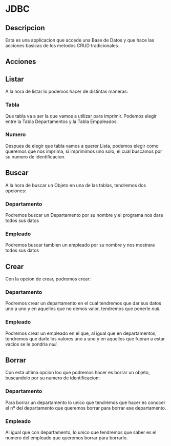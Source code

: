 # JDBC

## Descripcion
Esta es una applicacion que accede una Base de Datos y que hace las acciones basicas de los metodos CRUD tradicionales.

## Acciones

## Listar
A la hora de listar lo podemos hacer de distintas maneras:
  ### Tabla
  Que tabla va a ser la que vamos a utilizar para imprimir. Podemos elegir entre la Tabla Departamentos y la Tabla Emppleados.
  ### Numero
  Despues de elegir que tabla vamos a querer Lista, podemos elegir como queremos que nos imprima, si imprimimos uno solo, el cual buscamos por su numero de identificacion.

## Buscar
A la hora de buscar un Objeto en una de las tablas, tendremos dos opciones:
  ### Departamento
  Podremos buscar un Departamento por su nombre y el programa nos dara todos sus datos
  ### Empleado
  Podremos buscar tambien un empleado por su nombre y nos mostrara todos sus datos

## Crear
Con la opcion de crear, podremos crear:
  ### Departamento
  Podremos crear un departamento en el cual tendremos que dar sus datos uno a uno y en aquellos que no demos valor, tendremos que ponerle _null_.
  ### Empleado
  Podremos crear un empleado en el que, al igual que en departamentos, tendremos que darle los valores uno a uno y en aquellos que fueran a estar vacios se le pondria _null_.

## Borrar
Con esta ultima opcion loo que podremos hacer es borrar un objeto, buscandolo por su numero de identificacion:
  ### Departamento
  Para borrar un departamento lo unico que tendremos que hacer es conocer el nº del departamento que queremos borrar para borrar ese departamento.
  ### Empleado
  Al igual que con departamento, lo unico que tendremos que saber es el numero del empleado que queremos borrar para borrarlo.